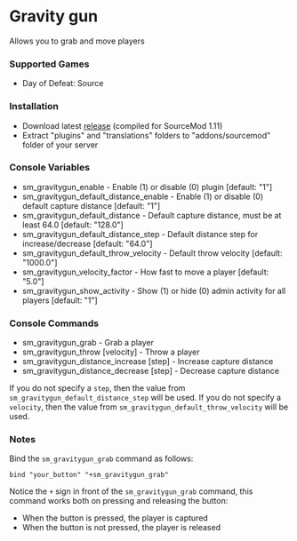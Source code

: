 # Gravity gun

Allows you to grab and move players

### Supported Games

* Day of Defeat: Source

### Installation

* Download latest [release](https://github.com/dronelektron/gravity-gun/releases) (compiled for SourceMod 1.11)
* Extract "plugins" and "translations" folders to "addons/sourcemod" folder of your server

### Console Variables

* sm_gravitygun_enable - Enable (1) or disable (0) plugin [default: "1"]
* sm_gravitygun_default_distance_enable - Enable (1) or disable (0) default capture distance [default: "1"]
* sm_gravitygun_default_distance - Default capture distance, must be at least 64.0 [default: "128.0"]
* sm_gravitygun_default_distance_step - Default distance step for increase/decrease [default: "64.0"]
* sm_gravitygun_default_throw_velocity - Default throw velocity [default: "1000.0"]
* sm_gravitygun_velocity_factor - How fast to move a player [default: "5.0"]
* sm_gravitygun_show_activity - Show (1) or hide (0) admin activity for all players [default: "1"]

### Console Commands

* sm_gravitygun_grab - Grab a player
* sm_gravitygun_throw [velocity] - Throw a player
* sm_gravitygun_distance_increase [step] - Increase capture distance
* sm_gravitygun_distance_decrease [step] - Decrease capture distance

If you do not specify a `step`, then the value from `sm_gravitygun_default_distance_step` will be used.
If you do not specify a `velocity`, then the value from `sm_gravitygun_default_throw_velocity` will be used.

### Notes

Bind the `sm_gravitygun_grab` command as follows:

```
bind "your_button" "+sm_gravitygun_grab"
```

Notice the `+` sign in front of the `sm_gravitygun_grab` command, this command works both on pressing and releasing the button:

* When the button is pressed, the player is captured
* When the button is not pressed, the player is released
